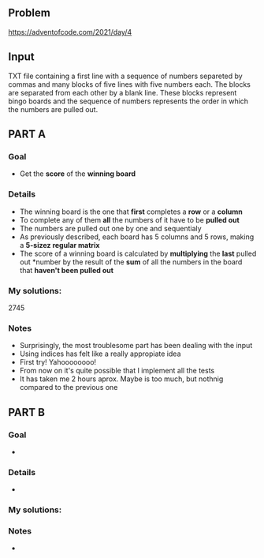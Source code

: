 ## Problem

https://adventofcode.com/2021/day/4

## Input

TXT file containing a first line with a sequence of numbers separeted by commas and many blocks of five lines with five numbers each.
The blocks are separated from each other by a blank line. These blocks represent bingo boards and the sequence of
numbers represents the order in which the numbers are pulled out.

## **PART A**

### Goal
+ Get the **score** of the **winning board**

### Details
+ The winning board is the one that **first** completes a **row** or a **column**
+ To complete any of them **all** the numbers of it have to be **pulled out**
+ The numbers are pulled out one by one and sequentialy
+ As previously described, each board has 5 columns and 5 rows, making a **5-sizez regular matrix**
+ The score of a winning board is calculated by **multiplying** the **last** pulled out *number by the result of
the **sum** of all the numbers in the board that **haven't been pulled out**

### My solutions:
2745

### Notes
+ Surprisingly, the most troublesome part has been dealing with the input
+ Using indices has felt like a really appropiate idea
+ First try! Yahoooooooo!
+ From now on it's quite possible that I implement all the tests
+ It has taken me 2 hours aprox. Maybe is too much, but nothnig compared to the previous one

## **PART B**

### Goal
+ 

### Details
+ 

### My solutions:


### Notes
+ 